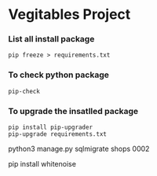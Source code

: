 # Vegitables Project

### List all install package
```
pip freeze > requirements.txt
```

### To check python package 
```
pip-check
```
### To upgrade the insatlled package 
```
pip install pip-upgrader
pip-upgrade requirements.txt
```

python3 manage.py sqlmigrate shops 0002

pip install whitenoise